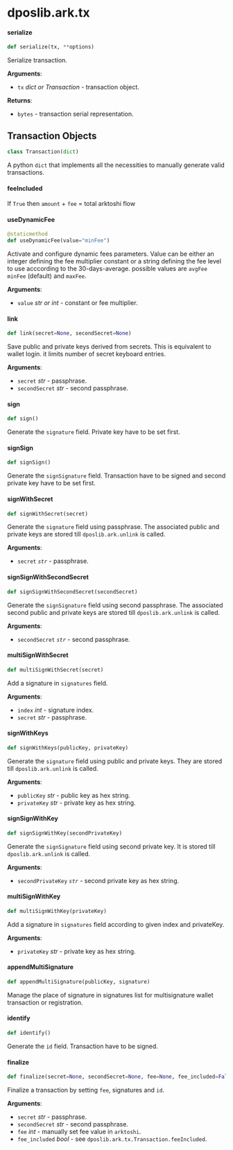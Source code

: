 <a id="dposlib.ark.tx"></a>

# dposlib.ark.tx

<a id="dposlib.ark.tx.serialize"></a>

#### serialize

```python
def serialize(tx, **options)
```

Serialize transaction.

**Arguments**:

- `tx` _dict or Transaction_ - transaction object.
  

**Returns**:

- `bytes` - transaction serial representation.

<a id="dposlib.ark.tx.Transaction"></a>

## Transaction Objects

```python
class Transaction(dict)
```

A python `dict` that implements all the necessities to manually generate
valid transactions.

<a id="dposlib.ark.tx.Transaction.feeIncluded"></a>

#### feeIncluded

If `True` then `amount` + `fee` = total arktoshi flow

<a id="dposlib.ark.tx.Transaction.useDynamicFee"></a>

#### useDynamicFee

```python
@staticmethod
def useDynamicFee(value="minFee")
```

Activate and configure dynamic fees parameters. Value can be either an
integer defining the fee multiplier constant or a string defining the
fee level to use acccording to the 30-days-average. possible values are
`avgFee` `minFee` (default) and `maxFee`.

**Arguments**:

- `value` _str or int_ - constant or fee multiplier.

<a id="dposlib.ark.tx.Transaction.link"></a>

#### link

```python
def link(secret=None, secondSecret=None)
```

Save public and private keys derived from secrets. This is equivalent
to wallet login. it limits number of secret keyboard entries.

**Arguments**:

- `secret` _str_ - passphrase.
- `secondSecret` _str_ - second passphrase.

<a id="dposlib.ark.tx.Transaction.sign"></a>

#### sign

```python
def sign()
```

Generate the `signature` field. Private key have to be set first.

<a id="dposlib.ark.tx.Transaction.signSign"></a>

#### signSign

```python
def signSign()
```

Generate the `signSignature` field. Transaction have to be signed and
second private key have to be set first.

<a id="dposlib.ark.tx.Transaction.signWithSecret"></a>

#### signWithSecret

```python
def signWithSecret(secret)
```

Generate the `signature` field using passphrase. The associated
public and private keys are stored till `dposlib.ark.unlink` is called.

**Arguments**:

- `secret` _`str`_ - passphrase.

<a id="dposlib.ark.tx.Transaction.signSignWithSecondSecret"></a>

#### signSignWithSecondSecret

```python
def signSignWithSecondSecret(secondSecret)
```

Generate the `signSignature` field using second passphrase. The
associated second public and private keys are stored till
`dposlib.ark.unlink` is called.

**Arguments**:

- `secondSecret` _`str`_ - second passphrase.

<a id="dposlib.ark.tx.Transaction.multiSignWithSecret"></a>

#### multiSignWithSecret

```python
def multiSignWithSecret(secret)
```

Add a signature in `signatures` field.

**Arguments**:

- `index` _int_ - signature index.
- `secret` _str_ - passphrase.

<a id="dposlib.ark.tx.Transaction.signWithKeys"></a>

#### signWithKeys

```python
def signWithKeys(publicKey, privateKey)
```

Generate the `signature` field using public and private keys. They
are stored till `dposlib.ark.unlink` is called.

**Arguments**:

- `publicKey` _str_ - public key as hex string.
- `privateKey` _str_ - private key as hex string.

<a id="dposlib.ark.tx.Transaction.signSignWithKey"></a>

#### signSignWithKey

```python
def signSignWithKey(secondPrivateKey)
```

Generate the `signSignature` field using second private key. It is
stored till `dposlib.ark.unlink` is called.

**Arguments**:

- `secondPrivateKey` _`str`_ - second private key as hex string.

<a id="dposlib.ark.tx.Transaction.multiSignWithKey"></a>

#### multiSignWithKey

```python
def multiSignWithKey(privateKey)
```

Add a signature in `signatures` field according to given index and
privateKey.

**Arguments**:

- `privateKey` _str_ - private key as hex string.

<a id="dposlib.ark.tx.Transaction.appendMultiSignature"></a>

#### appendMultiSignature

```python
def appendMultiSignature(publicKey, signature)
```

Manage the place of signature in signatures list for multisignature
wallet transaction or registration.

<a id="dposlib.ark.tx.Transaction.identify"></a>

#### identify

```python
def identify()
```

Generate the `id` field. Transaction have to be signed.

<a id="dposlib.ark.tx.Transaction.finalize"></a>

#### finalize

```python
def finalize(secret=None, secondSecret=None, fee=None, fee_included=False)
```

Finalize a transaction by setting `fee`, signatures and `id`.

**Arguments**:

- `secret` _str_ - passphrase.
- `secondSecret` _str_ - second passphrase.
- `fee` _int_ - manually set fee value in `arktoshi`.
- `fee_included` _bool_ - see `dposlib.ark.tx.Transaction.feeIncluded`.

